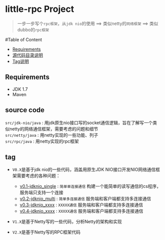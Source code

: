 little-rpc Project
========================
>一步一步写个`rpc框架`，从`jdk nio`的使用 ==> 类似netty的`网络框架` ==> 类似dubbo的`rpc框架`


#Table of Content
* [Requirements](#requirements)
* [源代码目录说明](#source-code)
* [Tag说明](#tag)

Requirements
------------
* JDK 1.7
* Maven


source code
------------
`src/jdk-nio/java` : 用jdk原生nio接口写的socket通信逻辑，旨在了解写一个类似netty的网络通信框架，需要考虑的问题和细节  
`src/netty/java`   : 用netty实现的一些功能、列子  
`src/rpc/java`     : 用netty实现的rpc框架  


tag
------------
* `V0.X`是基于jdk nio的一些代码，涵盖用原生JDK NIO接口开发NIO网络通信框架需要考虑的各种问题：  
	* [v0.1-jdknio_single](./docs/V0.X/v0.1.md) : `简单单连接通信` 构建一个能简单的读写通信的cs程序，服务端只支持一个连接  
	* [v0.2-jdknio_multi](./docs/V0.X/v0.2.md) : `简单多连接通信` 服务端和客户端都支持多连接通信
	* [v0.3-jdknio_xxxx](./docs/V0.X/v0.3.md) : `XXXXX通信` 服务端和客户端都支持多连接通信
	* [v0.4-jdknio_xxxx](./docs/V0.X/v0.4.md) : `XXXXX通信` 服务端和客户端都支持多连接通信
	
* `V1.X`是基于Netty写的一些代码，分析Netty的架构和实现
* `V2.X`是基于Netty写的RPC框架代码


